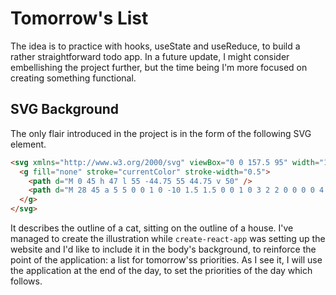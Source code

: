 # Tomorrow's List

The idea is to practice with hooks, useState and useReduce, to build a rather straightforward todo app. In a future update, I might consider embellishing the project further, but the time being I'm more focused on creating something functional.

## SVG Background

The only flair introduced in the project is in the form of the following SVG element.

```html
<svg xmlns="http://www.w3.org/2000/svg" viewBox="0 0 157.5 95" width="157.5" height="95">
  <g fill="none" stroke="currentColor" stroke-width="0.5">
    <path d="M 0 45 h 47 l 55 -44.75 55 44.75 v 50" />
    <path d="M 28 45 a 5 5 0 0 1 0 -10 1.5 1.5 0 0 1 0 3 2 2 0 0 0 0 4 h 4 a 11 11 0 0 1 11 -11 v -5.5 l 2 2.5 a 8 8 0 0 1 8 0 l 2 -2.5 v 7.8" />
  </g>
</svg>
```

It describes the outline of a cat, sitting on the outline of a house. I've managed to create the illustration while `create-react-app` was setting up the website and I'd like to include it in the body's background, to reinforce the point of the application: a list for tomorrow'ss priorities. As I see it, I will use the application at the end of the day, to set the priorities of the day which follows.
